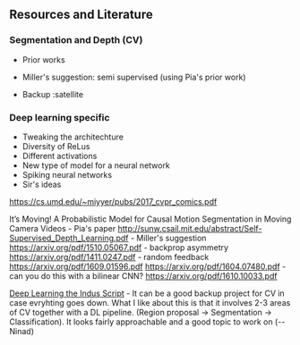 ## Resources and Literature


### Segmentation and Depth (CV)
- Prior works
- Miller's suggestion: semi supervised (using Pia's prior work)


- Backup :satellite


### Deep learning specific

- Tweaking the architechture
- Diversity of ReLus
- Different activations
- New type of model for a neural network
- Spiking neural networks
- Sir's ideas

https://cs.umd.edu/~miyyer/pubs/2017_cvpr_comics.pdf


It’s Moving! A Probabilistic Model for Causal
Motion Segmentation in Moving Camera Videos - Pia's paper
http://sunw.csail.mit.edu/abstract/Self-Supervised_Depth_Learning.pdf - Miller's suggestion
https://arxiv.org/pdf/1510.05067.pdf - backprop asymmetry
https://arxiv.org/pdf/1411.0247.pdf - random feedback
https://arxiv.org/pdf/1609.01596.pdf
https://arxiv.org/pdf/1604.07480.pdf - can you do this with a bilinear CNN?
https://arxiv.org/pdf/1610.10033.pdf


[Deep Learning the Indus Script](https://arxiv.org/pdf/1702.00523.pdf) - It can be a good backup  project for CV in case evryhting goes down. What I like about this is that it involves 2-3 areas of CV together with a DL pipeline. (Region proposal -> Segmentation -> Classification). It looks fairly approachable and a good topic to work on (--Ninad)
 

